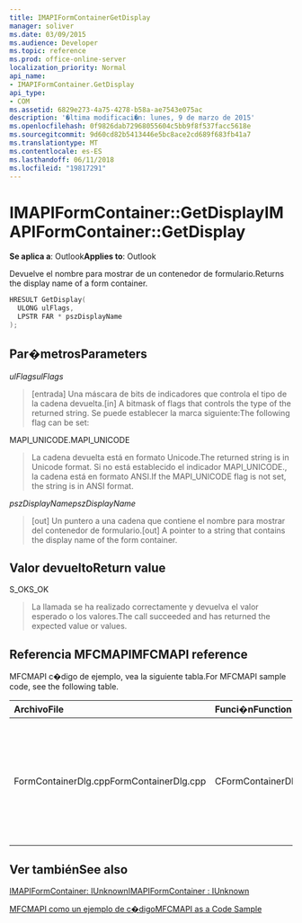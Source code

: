```yaml
---
title: IMAPIFormContainerGetDisplay
manager: soliver
ms.date: 03/09/2015
ms.audience: Developer
ms.topic: reference
ms.prod: office-online-server
localization_priority: Normal
api_name:
- IMAPIFormContainer.GetDisplay
api_type:
- COM
ms.assetid: 6829e273-4a75-4278-b58a-ae7543e075ac
description: '�ltima modificaci�n: lunes, 9 de marzo de 2015'
ms.openlocfilehash: 0f9826dab72968055604c5bb9f8f537facc5618e
ms.sourcegitcommit: 9d60cd82b5413446e5bc8ace2cd689f683fb41a7
ms.translationtype: MT
ms.contentlocale: es-ES
ms.lasthandoff: 06/11/2018
ms.locfileid: "19817291"
---
```

# <a name="imapiformcontainergetdisplay"></a><span data-ttu-id="b0dfc-103">IMAPIFormContainer::GetDisplay</span><span class="sxs-lookup"><span data-stu-id="b0dfc-103">IMAPIFormContainer::GetDisplay</span></span>

  
  
<span data-ttu-id="b0dfc-104">**Se aplica a**: Outlook</span><span class="sxs-lookup"><span data-stu-id="b0dfc-104">**Applies to**: Outlook</span></span> 
  
<span data-ttu-id="b0dfc-105">Devuelve el nombre para mostrar de un contenedor de formulario.</span><span class="sxs-lookup"><span data-stu-id="b0dfc-105">Returns the display name of a form container.</span></span>
  
```cpp
HRESULT GetDisplay(
  ULONG ulFlags,
  LPSTR FAR * pszDisplayName
);
```

## <a name="parameters"></a><span data-ttu-id="b0dfc-106">Par�metros</span><span class="sxs-lookup"><span data-stu-id="b0dfc-106">Parameters</span></span>

 <span data-ttu-id="b0dfc-107">_ulFlags_</span><span class="sxs-lookup"><span data-stu-id="b0dfc-107">_ulFlags_</span></span>
  
> <span data-ttu-id="b0dfc-108">[entrada] Una máscara de bits de indicadores que controla el tipo de la cadena devuelta.</span><span class="sxs-lookup"><span data-stu-id="b0dfc-108">[in] A bitmask of flags that controls the type of the returned string.</span></span> <span data-ttu-id="b0dfc-109">Se puede establecer la marca siguiente:</span><span class="sxs-lookup"><span data-stu-id="b0dfc-109">The following flag can be set:</span></span>
    
<span data-ttu-id="b0dfc-110">MAPI_UNICODE.</span><span class="sxs-lookup"><span data-stu-id="b0dfc-110">MAPI_UNICODE</span></span> 
  
> <span data-ttu-id="b0dfc-111">La cadena devuelta está en formato Unicode.</span><span class="sxs-lookup"><span data-stu-id="b0dfc-111">The returned string is in Unicode format.</span></span> <span data-ttu-id="b0dfc-112">Si no está establecido el indicador MAPI_UNICODE., la cadena está en formato ANSI.</span><span class="sxs-lookup"><span data-stu-id="b0dfc-112">If the MAPI_UNICODE flag is not set, the string is in ANSI format.</span></span>
    
 <span data-ttu-id="b0dfc-113">_pszDisplayName_</span><span class="sxs-lookup"><span data-stu-id="b0dfc-113">_pszDisplayName_</span></span>
  
> <span data-ttu-id="b0dfc-114">[out] Un puntero a una cadena que contiene el nombre para mostrar del contenedor de formulario.</span><span class="sxs-lookup"><span data-stu-id="b0dfc-114">[out] A pointer to a string that contains the display name of the form container.</span></span>
    
## <a name="return-value"></a><span data-ttu-id="b0dfc-115">Valor devuelto</span><span class="sxs-lookup"><span data-stu-id="b0dfc-115">Return value</span></span>

<span data-ttu-id="b0dfc-116">S_OK</span><span class="sxs-lookup"><span data-stu-id="b0dfc-116">S_OK</span></span> 
  
> <span data-ttu-id="b0dfc-117">La llamada se ha realizado correctamente y devuelva el valor esperado o los valores.</span><span class="sxs-lookup"><span data-stu-id="b0dfc-117">The call succeeded and has returned the expected value or values.</span></span>
    
## <a name="mfcmapi-reference"></a><span data-ttu-id="b0dfc-118">Referencia MFCMAPI</span><span class="sxs-lookup"><span data-stu-id="b0dfc-118">MFCMAPI reference</span></span>

<span data-ttu-id="b0dfc-119">MFCMAPI c�digo de ejemplo, vea la siguiente tabla.</span><span class="sxs-lookup"><span data-stu-id="b0dfc-119">For MFCMAPI sample code, see the following table.</span></span>
  
|<span data-ttu-id="b0dfc-120">**Archivo**</span><span class="sxs-lookup"><span data-stu-id="b0dfc-120">**File**</span></span>|<span data-ttu-id="b0dfc-121">**Funci�n**</span><span class="sxs-lookup"><span data-stu-id="b0dfc-121">**Function**</span></span>|<span data-ttu-id="b0dfc-122">**Comentario**</span><span class="sxs-lookup"><span data-stu-id="b0dfc-122">**Comment**</span></span>|
|:-----|:-----|:-----|
|<span data-ttu-id="b0dfc-123">FormContainerDlg.cpp</span><span class="sxs-lookup"><span data-stu-id="b0dfc-123">FormContainerDlg.cpp</span></span>  <br/> |<span data-ttu-id="b0dfc-124">CFormContainerDlg::CFormContainerDlg</span><span class="sxs-lookup"><span data-stu-id="b0dfc-124">CFormContainerDlg::CFormContainerDlg</span></span>  <br/> |<span data-ttu-id="b0dfc-125">MFCMAPI usa el método **IMAPIFormContainer::GetDisplay** para obtener el nombre del contenedor de formulario cuando se representa CFormContainerDlg.</span><span class="sxs-lookup"><span data-stu-id="b0dfc-125">MFCMAPI uses the **IMAPIFormContainer::GetDisplay** method to get the name of the form container when it renders CFormContainerDlg.</span></span>  <br/> |
   
## <a name="see-also"></a><span data-ttu-id="b0dfc-126">Ver también</span><span class="sxs-lookup"><span data-stu-id="b0dfc-126">See also</span></span>



[<span data-ttu-id="b0dfc-127">IMAPIFormContainer: IUnknown</span><span class="sxs-lookup"><span data-stu-id="b0dfc-127">IMAPIFormContainer : IUnknown</span></span>](imapiformcontaineriunknown.md)


[<span data-ttu-id="b0dfc-128">MFCMAPI como un ejemplo de c�digo</span><span class="sxs-lookup"><span data-stu-id="b0dfc-128">MFCMAPI as a Code Sample</span></span>](mfcmapi-as-a-code-sample.md)

